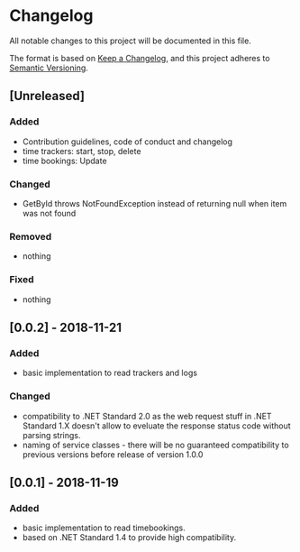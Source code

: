 # Changelog
All notable changes to this project will be documented in this file.

The format is based on [Keep a Changelog](https://keepachangelog.com/en/1.0.0/),
and this project adheres to [Semantic Versioning](https://semver.org/spec/v2.0.0.html).

## [Unreleased]
### Added
- Contribution guidelines, code of conduct and changelog
- time trackers: start, stop, delete
- time bookings: Update

### Changed
- GetById throws NotFoundException instead of returning null when item was not found 

### Removed
- nothing

### Fixed
- nothing


## [0.0.2] - 2018-11-21
### Added
- basic implementation to read trackers and logs

### Changed
- compatibility to .NET Standard 2.0 as the web request stuff in .NET Standard 1.X doesn't allow to eveluate the response status code without parsing strings.
- naming of service classes - there will be no guaranteed compatibility to previous versions before release of version 1.0.0


## [0.0.1] - 2018-11-19
### Added
- basic implementation to read timebookings.
- based on .NET Standard 1.4 to provide high compatibility.